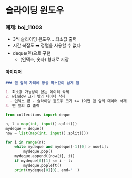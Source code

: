 # 슬라이딩 윈도우

### 예제: boj_11003
- 3씩 슬라이딩 윈도우... 최소값 출력
- 시간 복잡도 ➡️ 정렬을 사용할 수 없다
- deque(덱)으로 구현
  - (인덱스, 숫자) 형태로 저장
#### 아이디어
```markdown
### 맨 앞의 자리에 항상 최소값이 남게 됨

1. 최소값 가능성이 없는 데이터 삭제
2. window 크기 밖의 데이터 삭제
  - 인덱스 끝 - 슬라이딩 윈도우 크기 >= 1이면 맨 앞의 데이터 삭제
3. 맨 앞의 값 출력
```
```python
from collections import deque

n, l = map(int, input().split())
mydeque = deque()
now = list(map(int, input().split()))

for i in range(n):
    while mydeque and mydeque[-1][0] > now[i]:
        mydeque.pop()
    mydeque.append((now[i], i))
    if mydeque[0][1] <= i - l:
        mydeque.popleft()
    print(mydeque[0][0], end=' ')
```